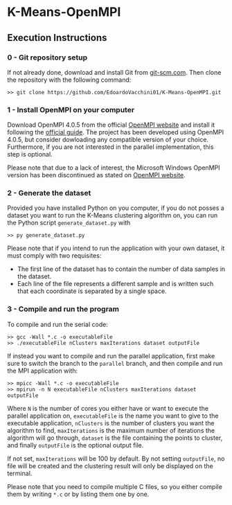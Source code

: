 # K-Means-OpenMPI

## Execution Instructions

### 0 - Git repository setup
If not already done, download and install Git from [git-scm.com](https://git-scm.com/book/en/v2/Getting-Started-Installing-Git). Then clone the repository with the following command:
```
>> git clone https://github.com/EdoardoVacchini01/K-Means-OpenMPI.git
```

### 1 - Install OpenMPI on your computer
Download OpenMPI 4.0.5 from the official [OpenMPI website](https://www.open-mpi.org/software/ompi/v4.0/) and install it following the [official guide](https://www.open-mpi.org/faq/?category=building#easy-build). The project has been developed using OpenMPI 4.0.5, but consider dowloading any compatible version of your choice. Furthermore, if you are not interested in the parallel implementation, this step is optional.

Please note that due to a lack of interest, the Microsoft Windows OpenMPI version has been discontinued as stated on [OpenMPI website](https://www.open-mpi.org/software/ompi/v1.6/ms-windows.php).

### 2 - Generate the dataset
Provided you have installed Python on you computer, if you do not posses a dataset you want to run the K-Means clustering algorithm on, you can run the Python script ```generate_dataset.py``` with
```
>> py generate_dataset.py
```
Please note that if you intend to run the application with your own dataset, it must comply with two requisites:
- The first line of the dataset has to contain the number of data samples in the dataset.
- Each line of the file represents a different sample and is written such that each coordinate is separated by a single space.

### 3 - Compile and run the program
To compile and run the serial code:
```
>> gcc -Wall *.c -o executableFile
>> ./executableFile nClusters maxIterations dataset outputFile
```
If instead you want to compile and run the parallel application, first make sure to switch the branch to the ```parallel``` branch, and then compile and run the MPI application with:

```
>> mpicc -Wall *.c -o executableFile
>> mpirun -n N executableFile nClusters maxIterations dataset outputFile
```
Where ```N``` is the number of cores you either have or want to execute the parallel application on, ```executableFile``` is the name you want to give to the executable application, ```nClusters``` is the number of clusters you want the algorithm to find, ```maxIterations``` is the maximum number of iterations the algorithm will go through, ```dataset``` is the file containing the points to cluster, and finally ```outputFile``` is the optional output file.

If not set, ```maxIterations``` will be 100 by default. By not setting ```outputFile```, no file will be created and the clustering result will only be displayed on the terminal.


Please note that you need to compile multiple C files, so you either compile them by writing ```*.c``` or by listing them one by one. 

